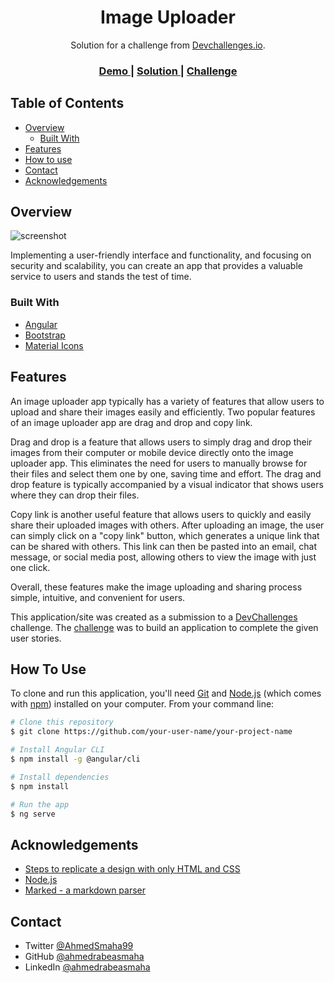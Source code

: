 <!-- Please update value in the {}  -->

<h1 style="text-align:center">Image Uploader</h1>

<div style="text-align:center">
   Solution for a challenge from  <a href="https://devchallenges.io" target="_blank">Devchallenges.io</a>.
</div>

<div style="text-align:center">
  <h3>
    <a href="https://image-uploader-dev.netlify.app/">
      Demo
    </a>
    <span> | </span>
    <a href="https://github.com/ahmedrabeasmaha/image-uploader">
      Solution
    </a>
    <span> | </span>
    <a href="https://devchallenges.io/challenges/O2iGT9yBd6xZBrOcVirx">
      Challenge
    </a>
  </h3>
</div>

<!-- TABLE OF CONTENTS -->

## Table of Contents

- [Overview](#overview)
  - [Built With](#built-with)
- [Features](#features)
- [How to use](#how-to-use)
- [Contact](#contact)
- [Acknowledgements](#acknowledgements)

<!-- OVERVIEW -->

## Overview

![screenshot](https://media1.giphy.com/media/v1.Y2lkPTc5MGI3NjExYmMzMjhiNjBhZjU2ZWYwYWNlMzMyNGFhZjAzYmE0MTkxODc2OTdiOCZjdD1n/7J7dQJ5MEP5ssbfNqo/giphy.gif)

Implementing a user-friendly interface and functionality, and focusing on security and scalability, you can create an app that provides a valuable service to users and stands the test of time.

### Built With

<!-- This section should list any major frameworks that you built your project using. Here are a few examples.-->

- [Angular](https://angular.io/)
- [Bootstrap](https://getbootstrap.com/)
- [Material Icons](https://developers.google.com/fonts/docs/material_icons)

## Features

<!-- List the features of your application or follow the template. Don't share the figma file here :) -->

An image uploader app typically has a variety of features that allow users to upload and share their images easily and efficiently. Two popular features of an image uploader app are drag and drop and copy link.

Drag and drop is a feature that allows users to simply drag and drop their images from their computer or mobile device directly onto the image uploader app. This eliminates the need for users to manually browse for their files and select them one by one, saving time and effort. The drag and drop feature is typically accompanied by a visual indicator that shows users where they can drop their files.

Copy link is another useful feature that allows users to quickly and easily share their uploaded images with others. After uploading an image, the user can simply click on a "copy link" button, which generates a unique link that can be shared with others. This link can then be pasted into an email, chat message, or social media post, allowing others to view the image with just one click.

Overall, these features make the image uploading and sharing process simple, intuitive, and convenient for users.

This application/site was created as a submission to a [DevChallenges](https://devchallenges.io/challenges) challenge. The [challenge](https://devchallenges.io/challenges/O2iGT9yBd6xZBrOcVirx) was to build an application to complete the given user stories.

## How To Use

<!-- Example: -->

To clone and run this application, you'll need [Git](https://git-scm.com) and [Node.js](https://nodejs.org/en/download/) (which comes with [npm](http://npmjs.com)) installed on your computer. From your command line:

```bash
# Clone this repository
$ git clone https://github.com/your-user-name/your-project-name

# Install Angular CLI
$ npm install -g @angular/cli

# Install dependencies
$ npm install

# Run the app
$ ng serve
```

## Acknowledgements

<!-- This section should list any articles or add-ons/plugins that helps you to complete the project. This is optional but it will help you in the future. For example -->

- [Steps to replicate a design with only HTML and CSS](https://devchallenges-blogs.web.app/how-to-replicate-design/)
- [Node.js](https://nodejs.org/)
- [Marked - a markdown parser](https://github.com/chjj/marked)

## Contact

- Twitter [@AhmedSmaha99](https://twitter.com/AhmedSmaha99)
- GitHub [@ahmedrabeasmaha](https://github.com/ahmedrabeasmaha)
- LinkedIn [@ahmedrabeasmaha](https://www.linkedin.com/in/ahmedrabeasmaha)

